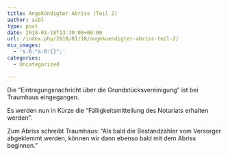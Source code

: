 ```yaml
---
title: Angekündigter Abriss (Teil 2)
author: asbl
type: post
date: 2018-01-18T13:39:08+00:00
url: /index.php/2018/01/18/angekuendigter-abriss-teil-2/
miu_images:
  - 's:6:"a:0:{}";'
categories:
  - Uncategorized

---
```

Die &#8220;Eintragungsnachricht über die Grundstücksvereinigung&#8221; ist bei Traumhaus eingegangen.

Es werden nun in Kürze die &#8220;Fälligkeitsmitteilung des Notariats erhalten werden&#8221;.

Zum Abriss schreibt Traumhaus: &#8220;Als bald die Bestandzähler vom Versorger abgeklemmt werden, können wir dann ebenso bald mit dem Abriss beginnen.&#8221;